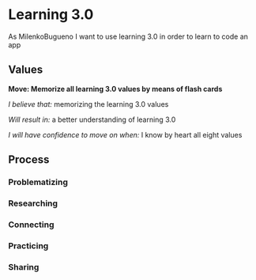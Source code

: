 # Learning 3.0
As MilenkoBugueno I want to use learning 3.0 in order to learn to code an app

## Values
**Move: Memorize all learning 3.0 values by means of flash cards**

 *I believe that:* memorizing the learning 3.0 values
 
 *Will result in:* a better understanding of learning 3.0
 
 *I will have confidence to move on when:* I know by heart all eight values

## Process
### Problematizing

### Researching

### Connecting

### Practicing

### Sharing





